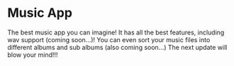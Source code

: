 # Music App

The best music app you can imagine! It has all the best features, including wav support (coming soon...)! You can even sort your music files into different albums and sub albums (also coming soon...)
The next update will blow your mind!!!